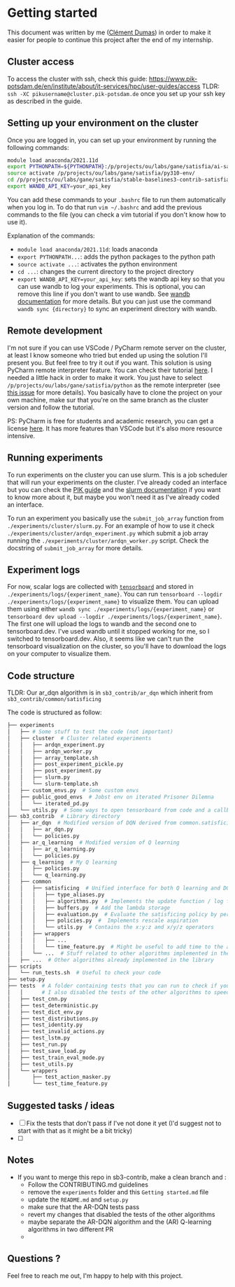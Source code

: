 # Getting started

This document was written by me ([Clément Dumas](https://github.com/Butanium)) in order to make it easier for people to continue this project after the end of my internship.

## Cluster access

To access the cluster with ssh, check this guide: https://www.pik-potsdam.de/en/institute/about/it-services/hpc/user-guides/access
TLDR: `ssh -XC pikusername@cluster.pik-potsdam.de` once you set up your ssh key as described in the guide.

## Setting up your environment on the cluster

Once you are logged in, you can set up your environment by running the following commands:

```bash
module load anaconda/2021.11d
export PYTHONPATH=${PYTHONPATH}:/p/projects/ou/labs/gane/satisfia/ai-safety-gridworlds-satisfia:/p/projects/ou/labs/gane/satisfia/stable-baselines3-contrib-satisfia
source activate /p/projects/ou/labs/gane/satisfia/py310-env/
cd /p/projects/ou/labs/gane/satisfia/stable-baselines3-contrib-satisfia/
export WANDB_API_KEY=your_api_key
```
You can add these commands to your `.bashrc` file to run them automatically when you log in. To do that run `vim ~/.bashrc` and add the previous commands to the file (you can check a vim tutorial if you don't know how to use it).

Explanation of the commands:
- `module load anaconda/2021.11d`: loads anaconda
- `export PYTHONPATH...`: adds the python packages to the python path
- `source activate ...`: activates the python environment
- `cd ...`: changes the current directory to the project directory
- `export WANDB_API_KEY=your_api_key`: sets the wandb api key so that you can use wandb to log your experiments. This is optional, you can remove this line if you don't want to use wandb. See [wandb documentation](https://docs.wandb.ai/quickstart) for more details. But you can just use the command `wandb sync {directory}` to sync an experiment directory with wandb.

## Remote development

I'm not sure if you can use VSCode / PyCharm remote server on the cluster, at least I know someone who tried but ended up using the solution I'll present you. But feel free to try it out if you want.
This solution is using PyCharm remote interpreter feature. You can check their tutorial [here](https://www.jetbrains.com/help/pycharm/configuring-remote-interpreters-via-ssh.html#ssh). I needed a little hack in order to make it work. You just have to select `/p/projects/ou/labs/gane/satisfia/python` as the remote interpreter  (see [this issue](https://youtrack.jetbrains.com/issue/PY-35978/Support-conda-with-remote-interpreters) for more details). You basically have to clone the project on your own machine, make sur that you're on the same branch as the cluster version and follow the tutorial.

PS: PyCharm is free for students and academic research, you can get a license [here](https://www.jetbrains.com/community/education/#students). It has more features than VSCode but it's also more resource intensive.

## Running experiments

To run experiments on the cluster you can use slurm. This is a job scheduler that will run your experiments on the cluster. I've already coded an interface but you can check the [PIK guide](https://www.pik-potsdam.de/en/institute/about/it-services/hpc/user-guides/slurm) and the [slurm documentation](https://slurm.schedmd.com/documentation.html) if you want to know more about it, but maybe you won't need it as I've already coded an interface. 

To run an experiment you basically use the `submit_job_array` function from `./experiments/cluster/slurm.py`. For an example of how to use it check `./experiments/cluster/ardqn_experiment.py` which submit a job array running the `./experiments/cluster/ardqn_worker.py` script. Check the docstring of `submit_job_array` for more details.


## Experiment logs

For now, scalar logs are collected with [`tensorboard`](https://www.tensorflow.org/tensorboard) and stored in `./experiments/logs/{experiment_name}`. You can run `tensorboard --logdir ./experiments/logs/{experiment_name}` to visualize them. You can upload them using either `wandb sync ./experiments/logs/{experiment_name}` or `tensorboard dev upload --logdir ./experiments/logs/{experiment_name}`. The first one will upload the logs to wandb and the second one to tensorboard.dev. I've used wandb until it stopped working for me, so I switched to tensorboard.dev. Also, it seems like we can't run the tensorboard visualization on the cluster, so you'll have to download the logs on your computer to visualize them.

## Code structure

TLDR: Our ar_dqn algorithm is in `sb3_contrib/ar_dqn` which inherit from `sb3_contrib/common/satisficing`

The code is structured as follow:
```bash
├── experiments 
│   ├── # Some stuff to test the code (not important)
│   ├── cluster  # Cluster related experiments
│   │   ├── ardqn_experiment.py
│   │   ├── ardqn_worker.py
│   │   ├── array_template.sh
│   │   ├── post_experiment_pickle.py
│   │   ├── post_experiment.py
│   │   ├── slurm.py
│   │   └── slurm-template.sh
│   ├── custom_envs.py  # Some custom envs
│   ├── public_good_envs  # Jobst env on iterated Prisoner Dilemna
│   │   └── iterated_pd.py
│   └── utils.py  # Some ways to open tensorboard from code and a callback to Make DQN tensorboard similar to AR-DQN
├── sb3_contrib  # Library directory
│   ├── ar_dqn  # Modified version of DQN derived from common.satisficing
│   │   ├── ar_dqn.py
│   │   └── policies.py
│   ├── ar_q_learning  # Modified version of Q learning
│   │   ├── ar_q_learning.py
│   │   └── policies.py
│   ├── q_learning  # My Q learning 
│   │   ├── policies.py
│   │   └── q_learning.py
│   ├── common
│   │   ├── satisficing  # Unified interface for both Q learning and DQN
│   │   │   ├── type_aliases.py
│   │   │   ├── algorithms.py  # Implements the update function / log function and predict function
│   │   │   ├── buffers.py  # Add the lambda storage
│   │   │   ├── evaluation.py  # Evaluate the satisficing policy by performing aspiration rescaling between each steps. Also contains a plt_ar function to plot some results
│   │   │   ├── policies.py  #  Implements rescale aspiration
│   │   │   └── utils.py  # Contains the x:y:z and x/y/z operators
│   │   ├── wrappers
│   │   │   ├── ...
│   │   │   └── time_feature.py  # Might be useful to add time to the agent observation. I also have my own implementation but maybe this one is better
│   │   └── ...  # Stuff related to other algorithms implemented in the library
│   ├── ...  # Other algorithms already implemented in the library
├── scripts
│   └── run_tests.sh  # Useful to check your code
├── setup.py
├── tests  # A folder containing tests that you can run to check if you didn't break anything. Disclaimer: I mostly just adapted existing test to ARDQN. 
│   │      # I also disabled the tests of the other algorithms to speed up the test. As I'm writing those lines there are still some tests that don't pass :)
│   ├── test_cnn.py
│   ├── test_deterministic.py
│   ├── test_dict_env.py
│   ├── test_distributions.py
│   ├── test_identity.py
│   ├── test_invalid_actions.py
│   ├── test_lstm.py
│   ├── test_run.py
│   ├── test_save_load.py
│   ├── test_train_eval_mode.py
│   ├── test_utils.py
│   └── wrappers
│       ├── test_action_masker.py
│       └── test_time_feature.py
```

## Suggested tasks / ideas
- [ ] Fix the tests that don't pass if I've not done it yet (I'd suggest not to start with that as it might be a bit tricky)
- [ ] 

## Notes
- If you want to merge this repo in sb3-contrib, make a clean branch and :
  - Follow the CONTRIBUTING.md guidelines
  - remove the `experiments` folder and this `Getting started.md` file
  - update the `README.md` and `setup.py`
  - make sure that the AR-DQN tests pass
  - revert my changes that disabled the tests of the other algorithms
  - maybe separate the AR-DQN algorithm and the (AR) Q-learning algorithms in two different PR
  - 

## Questions ? 
Feel free to reach me out, I'm happy to help with this project.